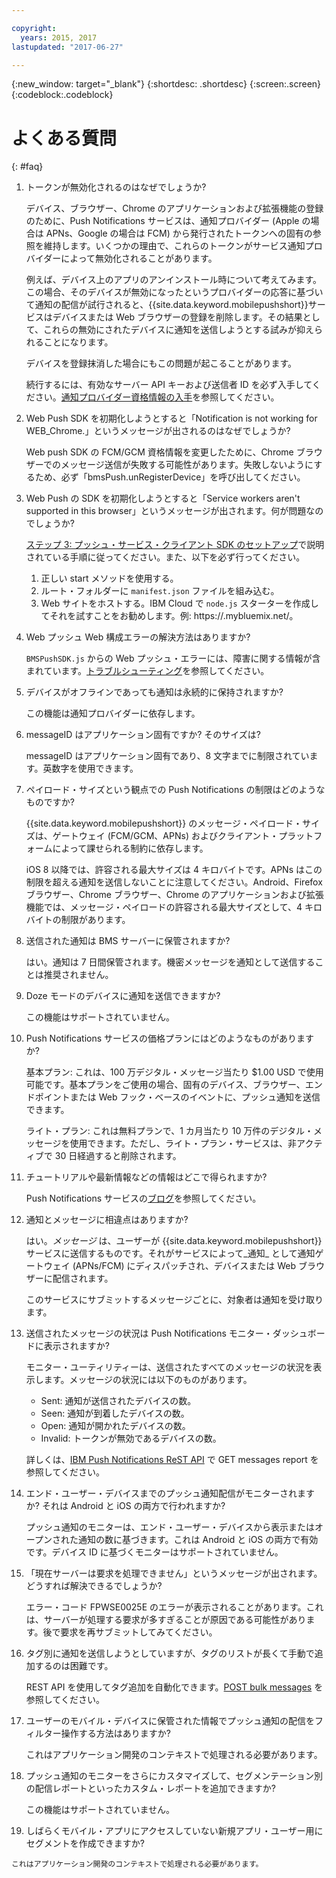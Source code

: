 ```yaml
---

copyright:
  years: 2015, 2017
lastupdated: "2017-06-27"

---
```

{:new_window: target="_blank"}
{:shortdesc: .shortdesc}
{:screen:.screen}
{:codeblock:.codeblock}


# よくある質問 
{: #faq}


1. トークンが無効化されるのはなぜでしょうか?
	
	デバイス、ブラウザー、Chrome のアプリケーションおよび拡張機能の登録のために、Push Notifications サービスは、通知プロバイダー (Apple の場合は APNs、Google の場合は FCM) から発行されたトークンへの固有の参照を維持します。いくつかの理由で、これらのトークンがサービス通知プロバイダーによって無効化されることがあります。 

	例えば、デバイス上のアプリのアンインストール時について考えてみます。この場合、そのデバイスが無効になったというプロバイダーの応答に基づいて通知の配信が試行されると、{{site.data.keyword.mobilepushshort}}サービスはデバイスまたは Web ブラウザーの登録を削除します。その結果として、これらの無効にされたデバイスに通知を送信しようとする試みが抑えられることになります。 

	デバイスを登録抹消した場合にもこの問題が起こることがあります。

	続行するには、有効なサーバー API キーおよび送信者 ID を必ず入手してください。[通知プロバイダー資格情報の入手](push_step_1.html)を参照してください。


2. Web Push SDK を初期化しようとすると「Notification is not working for WEB_Chrome.」というメッセージが出されるのはなぜでしょうか?

	Web push SDK の FCM/GCM 資格情報を変更したために、Chrome ブラウザーでのメッセージ送信が失敗する可能性があります。失敗しないようにするため、必ず「bmsPush.unRegisterDevice」を呼び出してください。

3. Web Push の SDK を初期化しようとすると「Service workers aren't supported in this browser」というメッセージが出されます。何が問題なのでしょうか? 

	[ステップ 3: プッシュ・サービス・クライアント SDK のセットアップ](push_step_3.html)で説明されている手順に従ってください。また、以下を必ず行ってください。
 
	1. 正しい start メソッドを使用する。 
	1. ルート・フォルダーに `manifest.json` ファイルを組み込む。
	1. Web サイトをホストする。IBM Cloud で `node.js` スターターを作成してそれを試すことをお勧めします。例: https://<mysamplewebsite>.mybluemix.net/。	

4. Web プッシュ Web 構成エラーの解決方法はありますか?

	`BMSPushSDK.js` からの Web プッシュ・エラーには、障害に関する情報が含まれています。[トラブルシューティング](push_troubleshooting.html)を参照してください。	

5. デバイスがオフラインであっても通知は永続的に保持されますか?

	この機能は通知プロバイダーに依存します。	

6. messageID はアプリケーション固有ですか? そのサイズは?

	messageID はアプリケーション固有であり、8 文字までに制限されています。英数字を使用できます。

7. ペイロード・サイズという観点での Push Notifications の制限はどのようなものですか?

	{{site.data.keyword.mobilepushshort}} のメッセージ・ペイロード・サイズは、ゲートウェイ (FCM/GCM、APNs) およびクライアント・プラットフォームによって課せられる制約に依存します。 

	iOS 8 以降では、許容される最大サイズは 4 キロバイトです。APNs はこの制限を超える通知を送信しないことに注意してください。Android、Firefox ブラウザー、Chrome ブラウザー、Chrome のアプリケーションおよび拡張機能では、メッセージ・ペイロードの許容される最大サイズとして、4 キロバイトの制限があります。	

8. 送信された通知は BMS サーバーに保管されますか?

	はい。通知は 7 日間保管されます。機密メッセージを通知として送信することは推奨されません。

9. Doze モードのデバイスに通知を送信できますか?

	この機能はサポートされていません。	

10. Push Notifications サービスの価格プランにはどのようなものがありますか?

	基本プラン: これは、100 万デジタル・メッセージ当たり $1.00 USD で使用可能です。基本プランをご使用の場合、固有のデバイス、ブラウザー、エンドポイントまたは Web フック・ベースのイベントに、プッシュ通知を送信できます。 

	ライト・プラン: これは無料プランで、1 カ月当たり 10 万件のデジタル・メッセージを使用できます。ただし、ライト・プラン・サービスは、非アクティブで 30 日経過すると削除されます。	

11. チュートリアルや最新情報などの情報はどこで得られますか?

	Push Notifications サービスの[ブログ](http://push-notification-service.mybluemix.net/)を参照してください。	

12. 通知とメッセージに相違点はありますか?

	はい。_メッセージ_ は、ユーザーが {{site.data.keyword.mobilepushshort}} サービスに送信するものです。それがサービスによって_通知_ として通知ゲートウェイ (APNs/FCM) にディスパッチされ、デバイスまたは Web ブラウザーに配信されます。

	このサービスにサブミットするメッセージごとに、対象者は通知を受け取ります。	

13. 送信されたメッセージの状況は Push Notifications モニター・ダッシュボードに表示されますか?

	モニター・ユーティリティーは、送信されたすべてのメッセージの状況を表示します。メッセージの状況には以下のものがあります。
	
	- Sent: 通知が送信されたデバイスの数。
	- Seen: 通知が到着したデバイスの数。
	- Open: 通知が開かれたデバイスの数。
	- Invalid: トークンが無効であるデバイスの数。

	詳しくは、[IBM Push Notifications ReST API](https://mobile.ng.bluemix.net/imfpush/) で GET messages report を参照してください。	

14. エンド・ユーザー・デバイスまでのプッシュ通知配信がモニターされますか? それは Android と iOS の両方で行われますか?

	プッシュ通知のモニターは、エンド・ユーザー・デバイスから表示またはオープンされた通知の数に基づきます。これは Android と iOS の両方で有効です。デバイス ID に基づくモニターはサポートされていません。 

15. 「現在サーバーは要求を処理できません」というメッセージが出されます。どうすれば解決できるでしょうか?

	エラー・コード FPWSE0025E のエラーが表示されることがあります。これは、サーバーが処理する要求が多すぎることが原因である可能性があります。後で要求を再サブミットしてみてください。	

16. タグ別に通知を送信しようとしていますが、タグのリストが長くて手動で追加するのは困難です。 
	
	REST API を使用してタグ追加を自動化できます。[POST bulk messages](https://mobile.ng.bluemix.net/imfpush/) を参照してください。

17. ユーザーのモバイル・デバイスに保管された情報でプッシュ通知の配信をフィルター操作する方法はありますか?

	これはアプリケーション開発のコンテキストで処理される必要があります。

18. プッシュ通知のモニターをさらにカスタマイズして、セグメンテーション別の配信レポートといったカスタム・レポートを追加できますか?

	この機能はサポートされていません。

19.  しばらくモバイル・アプリにアクセスしていない新規アプリ・ユーザー用にセグメントを作成できますか?

	これはアプリケーション開発のコンテキストで処理される必要があります。


	


	
	




	


